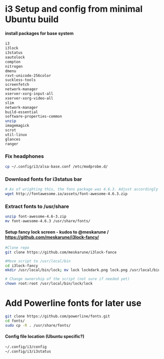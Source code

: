 # i3 Setup and config from minimal Ubuntu build

#### install packages for base system
```sh
i3
i3lock
i3status
xautolock
compton
nitrogen
dmenu
rxvt-unicode-256color
suckless-tools
screenfetch
network-manager
xserver-xorg-input-all 
xserver-xorg-video-all
slim
network-manager
build-essential
software-properties-common
unzip
imagemagick
scrot
util-linux
glances
ranger
```
### Fix headphones 
```sh
cp ~/.config/i3/alsa-base.conf /etc/modprobe.d/ 
```

### Download fonts for i3status bar
```sh
# As of wrighting this, the fons package was 4.6.3. Adjust accordingly
wget http://fontawesome.io/assets/font-awesome-4.6.3.zip
```

### Extract fonts to /usr/share
```sh
unzip font-awesome-4.6-3.zip
mv font-awesome-4.6.3 /usr/share/fonts/
```

#### Setup fancy lock screen - kudos to @meskarune / https://github.com/meskarune/i3lock-fancy/

```sh
#Clone repo
git clone https://github.com/meskarune/i3lock-fance

#Move script to /usr/local/bin
cd i3lock-fancy
mkdir /usr/local/bin/lock; mv lock lockdark.png lock.png /usr/local/bin/lock/

# Change ownership of the script (not sure if needed yet)
chown root:root /usr/local/bin/lock/lock
```
# Add Powerline fonts for later use
```sh
git clone https://github.com/powerline/fonts.git
cd fonts/
sudo cp -R . /usr/share/fonts/
```
#### Config file location (Ubuntu specific?)
```sh
~/.config/i3/config
~/.config/i3/i3status
```
